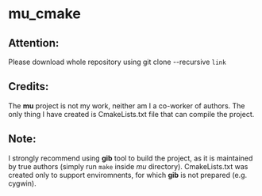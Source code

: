 # mu\_cmake

## Attention: 
Please download whole repository using git clone --recursive `link`

## Credits: 
The **mu** project is not my work, neither am I a co-worker of authors. The only thing I have created is CmakeLists.txt file that can compile the project. 

## Note: 
I strongly recommend using **gib** tool to build the project, 
as it is maintained by true authors (simply run `make` inside *mu* directory). 
CmakeLists.txt was created only to support enviromnents, 
for which **gib** is not prepared (e.g. cygwin).
